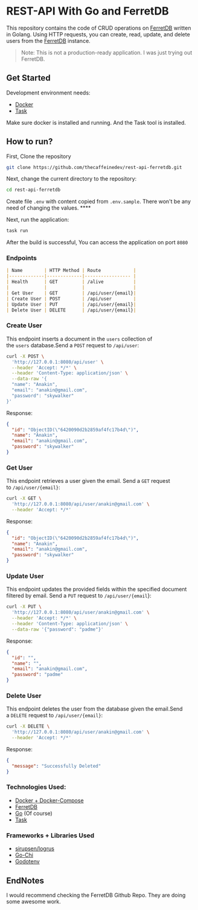 # REST-API With Go and FerretDB

This repository contains the code of CRUD operations on [FerretDB](https://www.ferretdb.io/) written in Golang. Using HTTP requests, you can create, read, update, and delete users from the [FerretDB](https://www.ferretdb.io/) instance.

> Note: This is not a production-ready application. I was just trying out FerretDB.
> 

## Get Started

Development environment needs:

- [Docker](https://www.docker.com/get-started)
- [Task](https://taskfile.dev/installation/)

Make sure docker is installed and running. And the Task tool is installed.

## **How to run?**

First, Clone the repository 

```bash
git clone https://github.com/thecaffeinedev/rest-api-ferretdb.git
```

Next, change the current directory to the repository:

```bash
cd rest-api-ferretdb
```

Create file `.env` with content copied from `.env.sample`.  There won't be any need of changing the values. ****

Next, run the application:

```bash
task run
```

After the build is successful, You can access the application on port `8080` 

### Endpoints

```markdown
| Name        | HTTP Method | Route            |
|-------------|-------------|----------------- |
| Health      | GET         | /alive           |
|             |             |                  |
| Get User    | GET         | /api/user/{email}|
| Create User | POST        | /api/user        |
| Update User | PUT         | /api/user/{email}|
| Delete User | DELETE      | /api/user/{email}|
```

### Create User

This endpoint inserts a document in the `users` collection of the `users` database.Send a `POST` request to `/api/user`:

```bash
curl -X POST \
  'http://127.0.0.1:8080/api/user' \
  --header 'Accept: */*' \
  --header 'Content-Type: application/json' \
  --data-raw '{
  "name": "Anakin",
  "email": "anakin@gmail.com",
  "password": "skywalker"
}'
```

Response:

```json
{
  "id": "ObjectID(\"6420090d2b2859af4fc17b4d\")",
  "name": "Anakin",
  "email": "anakin@gmail.com",
  "password": "skywalker"
}
```

### Get User

This endpoint retrieves a user given the email. Send a `GET` request to `/api/user/{email}`:

```bash
curl -X GET \
  'http://127.0.0.1:8080/api/user/anakin@gmail.com' \
  --header 'Accept: */*'
```

Response:

```json
{
  "id": "ObjectID(\"6420090d2b2859af4fc17b4d\")",
  "name": "Anakin",
  "email": "anakin@gmail.com",
  "password": "skywalker"
}
```

### Update User

This endpoint updates the provided fields within the specified document filtered by email. Send a `PUT` request to `/api/user/{email`}:

```bash
curl -X PUT \
  'http://127.0.0.1:8080/api/user/anakin@gmail.com' \
  --header 'Accept: */*' \
  --header 'Content-Type: application/json' \
  --data-raw '{"password": "padme"}'
```

Response:

```json
{
  "id": "",
  "name": "",
  "email": "anakin@gmail.com",
  "password": "padme"
}
```

### Delete User

This endpoint deletes the user from the database given the email.Send a `DELETE` request to `/api/user/{email}`:

```bash
curl -X DELETE \
  'http://127.0.0.1:8080/api/user/anakin@gmail.com' \
  --header 'Accept: */*'
```

Response:

```json
{
  "message": "Successfully Deleted"
}
```

### Technologies Used:

- [Docker + Docker-Compose](https://docs.docker.com/compose/)
- [FerretDB](https://docs.ferretdb.io/)
- [Go](https://go.dev/) (Of course)
- [Task](https://taskfile.dev/)

### Frameworks + Libraries Used

- [sirupsen/logrus](https://github.com/sirupsen/logrus)
- [Go-Chi](https://go-chi.io/#/)
- [Godotenv](https://github.com/joho/godotenv)

## EndNotes

I would recommend checking the FerretDB Github Repo. They are doing some awesome work.